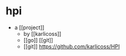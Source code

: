 # hpi

- a [[project]]
  - by [[karlicoss]]
  - [[go]] [[git]]
  - [[git]] https://github.com/karlicoss/HPI

